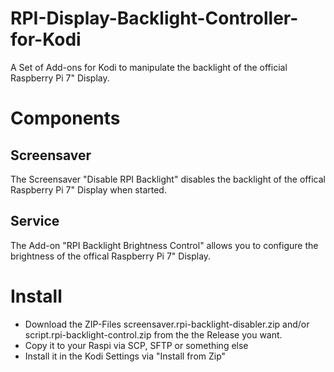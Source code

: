 # RPI-Display-Backlight-Controller-for-Kodi
A Set of Add-ons for Kodi to manipulate the backlight of the official Raspberry Pi 7" Display.

# Components

## Screensaver
The Screensaver "Disable RPI Backlight" disables the backlight of the offical Raspberry Pi 7" Display when started.

## Service
The Add-on "RPI Backlight Brightness Control" allows you to configure the brightness of the offical Raspberry Pi 7" Display.

# Install
- Download the ZIP-Files screensaver.rpi-backlight-disabler.zip and/or script.rpi-backlight-control.zip from the the Release you want.
- Copy it to your Raspi via SCP, SFTP or something else
- Install it in the Kodi Settings via "Install from Zip"
